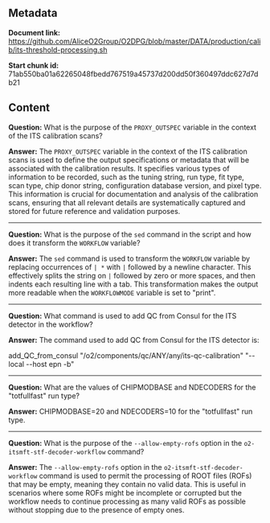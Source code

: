 ## Metadata

**Document link:** https://github.com/AliceO2Group/O2DPG/blob/master/DATA/production/calib/its-threshold-processing.sh

**Start chunk id:** 71ab550ba01a62265048fbedd767519a45737d200dd50f360497ddc627d7db21

## Content

**Question:** What is the purpose of the `PROXY_OUTSPEC` variable in the context of the ITS calibration scans?

**Answer:** The `PROXY_OUTSPEC` variable in the context of the ITS calibration scans is used to define the output specifications or metadata that will be associated with the calibration results. It specifies various types of information to be recorded, such as the tuning string, run type, fit type, scan type, chip donor string, configuration database version, and pixel type. This information is crucial for documentation and analysis of the calibration scans, ensuring that all relevant details are systematically captured and stored for future reference and validation purposes.

---

**Question:** What is the purpose of the `sed` command in the script and how does it transform the `WORKFLOW` variable?

**Answer:** The `sed` command is used to transform the `WORKFLOW` variable by replacing occurrences of `| *` with `|` followed by a newline character. This effectively splits the string on `|` followed by zero or more spaces, and then indents each resulting line with a tab. This transformation makes the output more readable when the `WORKFLOWMODE` variable is set to "print".

---

**Question:** What command is used to add QC from Consul for the ITS detector in the workflow?

**Answer:** The command used to add QC from Consul for the ITS detector is:

add_QC_from_consul "/o2/components/qc/ANY/any/its-qc-calibration" "--local --host epn -b"

---

**Question:** What are the values of CHIPMODBASE and NDECODERS for the "totfullfast" run type?

**Answer:** CHIPMODBASE=20 and NDECODERS=10 for the "totfullfast" run type.

---

**Question:** What is the purpose of the `--allow-empty-rofs` option in the `o2-itsmft-stf-decoder-workflow` command?

**Answer:** The `--allow-empty-rofs` option in the `o2-itsmft-stf-decoder-workflow` command is used to permit the processing of ROOT files (ROFs) that may be empty, meaning they contain no valid data. This is useful in scenarios where some ROFs might be incomplete or corrupted but the workflow needs to continue processing as many valid ROFs as possible without stopping due to the presence of empty ones.